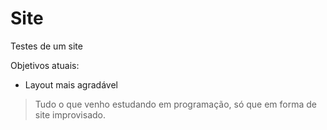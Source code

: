 # Site
Testes de um site

Objetivos atuais:
- Layout mais agradável

> Tudo o que venho estudando em programação, só que em forma de site improvisado.
